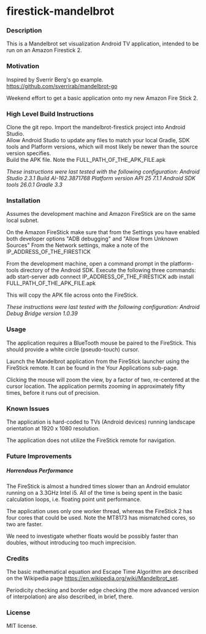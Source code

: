 # firestick-mandelbrot

### Description

This is a Mandelbrot set visualization Android TV application, intended to be run on an Amazon Firestick 2.

### Motivation 

Inspired by Sverrir Berg's go example.  https://github.com/sverrirab/mandelbrot-go

Weekend effort to get a basic application onto my new Amazon Fire Stick 2.

### High Level Build Instructions

Clone the git repo.
Import the mandelbrot-firestick project into Android Studio.  
Allow Android Studio to update any files to match your local Gradle, SDK tools and Platform versions, which will most likely be newer than the source version specifies.  
Build the APK file.
Note the FULL_PATH_OF_THE_APK_FILE.apk

_These instructions were last tested with the following configuration:
Android Studio 2.3.1 Build AI-162.3871768
Platform version API 25 7.1.1
Android SDK tools 26.0.1
Gradle 3.3_

### Installation

Assumes the development machine and Amazon FireStick are on the same local subnet.

On the Amazon FireStick make sure that from the Settings you have enabled both developer options "ADB debugging" and "Allow from Unknown Sources"
From the Network settings, make a note of the IP_ADDRESS_OF_THE_FIRESTICK

From the development machine, open a command prompt in the platform-tools directory of the Android SDK.
Execute the following three commands:
adb start-server
adb connect IP_ADDRESS_OF_THE_FIRESTICK
adb install FULL_PATH_OF_THE_APK_FILE.apk

This will copy the APK file across onto the FireStick.

_These instructions were last tested with the following configuration:
Android Debug Bridge version 1.0.39_

### Usage

The application requires a BlueTooth mouse be paired to the FireStick.
This should provide a white circle (pseudo-touch) cursor.

Launch the Mandelbrot application from the FireStick launcher using the FireStick remote.  It can be found in the Your Applications sub-page.

Clicking the mouse will zoom the view, by a factor of two, re-centered at the cursor location.
The application permits zooming in approximately fifty times, before it runs out of precision.

### Known Issues

The application is hard-coded to TVs (Android devices) running landscape orientation at 1920 x 1080 resolution.

The application does not utilize the FireStick remote for navigation.

### Future Improvements

##### Horrendous Performance

The FireStick is almost a hundred times slower than an Android emulator running on a 3.3GHz Intel i5.  All of the time is being spent in the basic calculation loops, i.e. floating point unit performance.

The application uses only one worker thread, whereas the FireStick 2 has four cores that could be used.  Note the MT8173 has mismatched cores, so two are faster.

We need to investigate whether floats would be possibly faster than doubles, without introducing too much imprecision.


### Credits

The basic mathematical equation and Escape Time Algorithm are described on the Wikipedia page https://en.wikipedia.org/wiki/Mandelbrot_set.

Periodicity checking and border edge checking (the more advanced version of interpolation) are also described, in brief, there.

### License

MIT license. 
